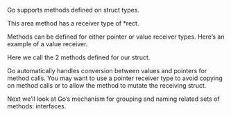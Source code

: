 Go supports methods defined on struct types.

This area method has a receiver type of *rect.

Methods can be defined for either pointer or value receiver types. Here’s an example of a value receiver.

Here we call the 2 methods defined for our struct.

Go automatically handles conversion between values and pointers for method calls. You may want to use a pointer receiver type to avoid copying on method calls or to allow the method to mutate the receiving struct.

Next we’ll look at Go’s mechanism for grouping and naming related sets of methods: interfaces.